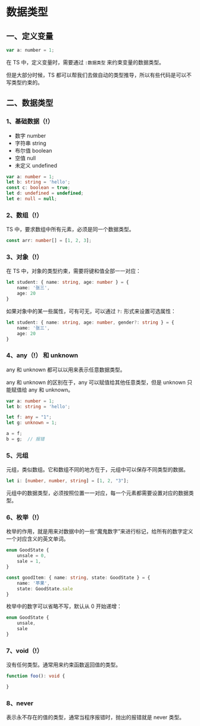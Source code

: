 # 数据类型

## 一、定义变量

```js
var a: number = 1;
```

在 TS 中，定义变量时，需要通过 `:数据类型` 来约束变量的数据类型。

但是大部分时候，TS 都可以帮我们去做自动的类型推导，所以有些代码是可以不写类型约束的。

## 二、数据类型

### 1、基础数据（!）

- 数字 number
- 字符串 string
- 布尔值 boolean
- 空值 null
- 未定义 undefined

```ts
var a: number = 1;
let b: string = 'hello';
const c: boolean = true;
let d: undefined = undefined;
let e: null = null;
```

### 2、数组（!）

TS 中，要求数组中所有元素，必须是同一个数据类型。

```ts
const arr: number[] = [1, 2, 3];
```

### 3、对象（!）

在 TS 中，对象的类型约束，需要将键和值全部一一对应：

```ts
let student: { name: string, age: number } = {
    name: '张三',
    age: 20
}
```

如果对象中的某一些属性，可有可无，可以通过 `?:` 形式来设置可选属性：

```ts
let student: { name: string, age: number, gender?: string } = {
    name: '张三',
    age: 20
}
```

### 4、any（!） 和 unknown

any 和 unknown 都可以以用来表示任意数据类型。

any 和 unknown 的区别在于，any 可以赋值给其他任意类型，但是 unknown 只能赋值给 any 和 unknown。

```ts
var a: number = 1;
let b: string = 'hello';

let f: any = "1";
let g: unknown = 1;

a = f;
b = g;  // 报错
```

### 5、元组

元组，类似数组。它和数组不同的地方在于，元组中可以保存不同类型的数据。

```ts
let i: [number, number, string] = [1, 2, "3"];
```

元组中的数据类型，必须按照位置一一对应，每一个元素都需要设置对应的数据类型。

### 6、枚举（!）

枚举的作用，就是用来对数据中的一些“魔鬼数字”来进行标记，给所有的数字定义一个对应含义的英文单词。

```ts
enum GoodState {
    unsale = 0,
    sale = 1,
}

const goodItem: { name: string, state: GoodState } = {
    name: '苹果',
    state: GoodState.sale
}
```

枚举中的数字可以省略不写，默认从 0 开始递增：

```ts
enum GoodState {
    unsale,
    sale
}
```

### 7、void（!）

没有任何类型。通常用来约束函数返回值的类型。

```ts
function foo(): void {

}
```

### 8、never

表示永不存在的值的类型，通常当程序报错时，抛出的报错就是 never 类型。